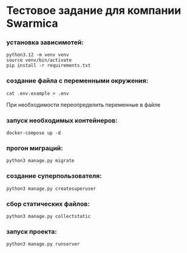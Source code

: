 # Тестовое задание для компании Swarmica

### установка зависимотей:
```console
python3.12 -m venv venv
source venv/bin/activate
pip install -r requirements.txt
```

### создание файла с переменными окружения:
```console
cat .env.example > .env
```
При необходимости переопределить переменные в файле

### запуск необходимых контейнеров:
```console
docker-compose up -d 
```

### прогон миграций:
```console
python3 manage.py migrate 
```

### создание суперпользователя:
```console
python3 manage.py createsuperuser 
```

### сбор статических файлов:
```console
python3 manage.py collectstatic 
```

### запуск проекта:
```console
python3 manage.py runserver 
```
